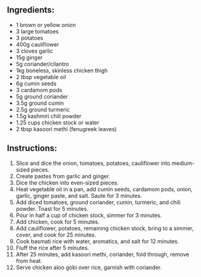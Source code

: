## Ingredients:
- 1 brown or yellow onion
- 3 large tomatoes
- 3 potatoes
- 400g cauliflower
- 3 cloves garlic
- 15g ginger
- 5g coriander/cilantro
- 1kg boneless, skinless chicken thigh
- 2 tbsp vegetable oil
- 6g cumin seeds
- 3 cardamom pods
- 5g ground coriander
- 3.5g ground cumin
- 2.5g ground turmeric
- 1.5g kashmiri chili powder
- 1.25 cups chicken stock or water
- 2 tbsp kasoori methi (fenugreek leaves)

## Instructions:
1. Slice and dice the onion, tomatoes, potatoes, cauliflower into medium-sized pieces.
2. Create pastes from garlic and ginger.
3. Dice the chicken into even-sized pieces.
4. Heat vegetable oil in a pan, add cumin seeds, cardamom pods, onion, garlic, ginger paste, and salt. Saute for 3 minutes.
5. Add diced tomatoes, ground coriander, cumin, turmeric, and chili powder. Toast for 5 minutes.
6. Pour in half a cup of chicken stock, simmer for 3 minutes.
7. Add chicken, cook for 5 minutes.
8. Add cauliflower, potatoes, remaining chicken stock, bring to a simmer, cover, and cook for 25 minutes.
9. Cook basmati rice with water, aromatics, and salt for 12 minutes.
10. Fluff the rice after 5 minutes.
11. After 25 minutes, add kasoori methi, coriander, fold through, remove from heat.
12. Serve chicken aloo gobi over rice, garnish with coriander.